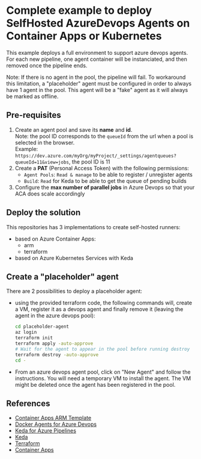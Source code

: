 # Complete example to deploy SelfHosted AzureDevops Agents on Container Apps or Kubernetes

This example deploys a full environment to support azure devops agents. For each new pipeline, one agent container will be instanciated, and then removed once the pipeline ends.

Note: If there is no agent in the pool, the pipeline will fail. To workaround this limitation, a "placeholder" agent must be configured in order to always have 1 agent in the pool. This agent will be a "fake" agent as it will always be marked as offline.

## Pre-requisites

1. Create an agent pool and save its **name** and **id**.  
    Note: the pool ID corresponds to the `queueId` from the url when a pool is selected in the browser.  
    Example: `https://dev.azure.com/myOrg/myProject/_settings/agentqueues?queueId=11&view=jobs`, the pool ID is 11
1. Create a **PAT** (Personal Access Token) with the following permissions:
    - `Agent Pools`: `Read & manage` to be able to register / unregister agents
    - `Build`: `Read` for Keda to be able to get the queue of pending builds
1. Configure the **max number of parallel jobs** in Azure Devops so that your ACA does scale accordingly

## Deploy the solution

This repositories has 3 implementations to create self-hosted runners:

- based on Azure Container Apps:
  - arm
  - terraform
- based on Azure Kubernetes Services with Keda

## Create a "placeholder" agent

There are 2 possibilities to deploy a placeholder agent:

- using the provided terraform code, the following commands will, create a VM, register it as a devops agent and finally remove it (leaving the agent in the azure devops pool):

    ```bash
    cd placeholder-agent
    az login
    terraform init
    terraform apply -auto-approve
    # Wait for the agent to appear in the pool before running destroy
    terraform destroy -auto-approve
    cd -
    ```

- From an azure devops agent pool, click on "New Agent" and follow the instructions. You will need a temporary VM to install the agent. The VM might be deleted once the agent has been registered in the pool.

## References

- [Container Apps ARM Template](https://docs.microsoft.com/en-us/azure/templates/microsoft.app/containerapps?tabs=json)
- [Docker Agents for Azure Devops](https://docs.microsoft.com/en-us/azure/devops/pipelines/agents/docker?view=azure-devops#linux)
- [Keda for Azure Pipelines](https://keda.sh/docs/2.5/scalers/azure-pipelines/)
- [Keda](https://keda.sh/docs/2.6/deploy/#yaml)
- [Terraform](https://learn.hashicorp.com/tutorials/terraform/install-cli)
- [Container Apps](https://docs.microsoft.com/en-gb/azure/container-apps/containers)
